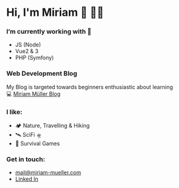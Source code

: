 # Hi, I'm Miriam 🖖 👩‍💻

### I’m currently working with 👀  
- JS (Node) 
- Vue2 & 3
- PHP (Symfony)

### Web Development Blog
My Blog is targeted towards beginners enthusiastic about learning  
💻 [Miriam Müller Blog](https://www.miriam-mueller.com)

### I like:  
- 🏕 Nature, Travelling & Hiking  
- 🛰 SciFi 🛸
- 🧟 Survival Games
       
### Get in touch:  
  - mail@miriam-mueller.com
  - [Linked In](https://www.linkedin.com/in/miriam-m%C3%BCller-bb1920200/)
